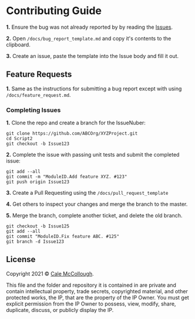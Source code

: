 # Contributing Guide

**1.** Ensure the bug was not already reported by by reading the [Issues](https://github.com/ABCOrg/XYZProject/issues).

**2.** Open `/docs/bug_report_template.md` and copy it's contents to the clipboard.

**3.** Create an issue, paste the template into the Issue body and fill it out.

## Feature Requests

**1.** Same as the instructions for submitting a bug report except with using `/docs/feature_request.md`.

### Completing Issues

**1.** Clone the repo and create a branch for the IssueNuber:

```Console
git clone https://github.com/ABCOrg/XYZProject.git
cd Script2
git checkout -b Issue123
```

**2.** Complete the issue with passing unit tests and submit the completed issue:

```Console
git add --all
git commit -m "ModuleID.Add feature XYZ. #123"
git push origin Issue123
```

**3.** Create a Pull Requesting using the `/docs/pull_request_template`

**4.** Get others to inspect your changes and merge the branch to the master.

**5.** Merge the branch, complete another ticket, and delete the old branch.

```Console
git checkout -b Issue125
git add --all
git commit "ModuleID.Fix feature ABC. #125"
git branch -d Issue123
```

## License

Copyright 2021 © [Cale McCollough](https://cookingwithcale.org).

This file and the folder and repository it is contained in are private and contain intellectual property, trade secrets, copyrighted material, and other protected works, the IP, that are the property of the IP Owner. You must get explicit permission from the IP Owner to possess, view, modify, share, duplicate, discuss, or publicly display the IP.
